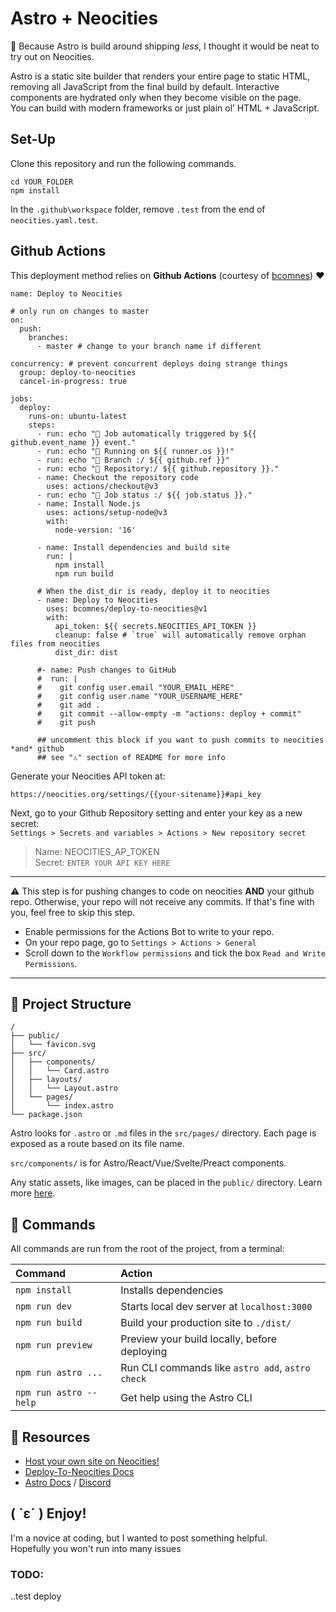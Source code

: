 # Astro + Neocities

🎈 Because Astro is build around shipping _less_, I thought it would be neat to try out on Neocities.

Astro is a static site builder that renders your entire page to static HTML, removing all JavaScript from the final build by default. Interactive components are hydrated only when they become visible on the page.  
You can build with modern frameworks or just plain ol’ HTML + JavaScript.

## Set-Up

Clone this repository and run the following commands.

```
cd YOUR_FOLDER
npm install
```

In the `.github\workspace` folder, remove `.test` from the end of `neocities.yaml.test`.

## Github Actions

This deployment method relies on **Github Actions** (courtesy of [bcomnes](https://github.com/bcomnes/deploy-to-neocities)) ♥

```
name: Deploy to Neocities

# only run on changes to master
on:
  push:
    branches:
      - master # change to your branch name if different

concurrency: # prevent concurrent deploys doing strange things
  group: deploy-to-neocities
  cancel-in-progress: true

jobs:
  deploy:
    runs-on: ubuntu-latest
    steps:
      - run: echo "🎉 Job automatically triggered by ${{ github.event_name }} event."
      - run: echo "🐧 Running on ${{ runner.os }}!"
      - run: echo "🔎 Branch :/ ${{ github.ref }}"
      - run: echo "🔎 Repository:/ ${{ github.repository }}."
      - name: Checkout the repository code
        uses: actions/checkout@v3
      - run: echo "🍏 Job status :/ ${{ job.status }}."
      - name: Install Node.js
        uses: actions/setup-node@v3
        with:
          node-version: '16'

      - name: Install dependencies and build site
        run: |
          npm install
          npm run build

      # When the dist_dir is ready, deploy it to neocities
      - name: Deploy to Neocities
        uses: bcomnes/deploy-to-neocities@v1
        with:
          api_token: ${{ secrets.NEOCITIES_API_TOKEN }}
          cleanup: false # `true` will automatically remove orphan files from neocities
          dist_dir: dist

      #- name: Push changes to GitHub
      #  run: |
      #    git config user.email "YOUR_EMAIL_HERE"
      #    git config user.name "YOUR_USERNAME_HERE"
      #    git add .
      #    git commit --allow-empty -m "actions: deploy + commit"
      #    git push

      ## uncomment this block if you want to push commits to neocities *and* github
      ## see "⚠" section of README for more info
```

Generate your Neocities API token at:

```
https://neocities.org/settings/{{your-sitename}}#api_key
```

Next, go to your Github Repository setting and enter your key as a new secret:  
`Settings > Secrets and variables > Actions > New repository secret`

> Name: NEOCITIES_AP_TOKEN  
> Secret: `ENTER YOUR API KEY HERE`

---

⚠ This step is for pushing changes to code on neocities **AND** your github repo. Otherwise, your repo will not receive any commits. If that's fine with you, feel free to skip this step.

- Enable permissions for the Actions Bot to write to your repo.
- On your repo page, go to `Settings > Actions > General`
- Scroll down to the `Workflow permissions` and tick the box `Read and Write Permissions`.

---

## 🚀 Project Structure

```
/
├── public/
│   └── favicon.svg
├── src/
│   ├── components/
│   │   └── Card.astro
│   ├── layouts/
│   │   └── Layout.astro
│   └── pages/
│       └── index.astro
└── package.json
```

Astro looks for `.astro` or `.md` files in the `src/pages/` directory. Each page is exposed as a route based on its file name.

`src/components/` is for Astro/React/Vue/Svelte/Preact components.

Any static assets, like images, can be placed in the `public/` directory. Learn more [here](https://docs.astro.build/en/core-concepts/project-structure/).

## 🧞 Commands

All commands are run from the root of the project, from a terminal:

| Command                | Action                                           |
| :--------------------- | :----------------------------------------------- |
| `npm install`          | Installs dependencies                            |
| `npm run dev`          | Starts local dev server at `localhost:3000`      |
| `npm run build`        | Build your production site to `./dist/`          |
| `npm run preview`      | Preview your build locally, before deploying     |
| `npm run astro ...`    | Run CLI commands like `astro add`, `astro check` |
| `npm run astro --help` | Get help using the Astro CLI                     |

## 👀 Resources

- [Host your own site on Neocities!](https://neocities.org/)
- [Deploy-To-Neocities Docs](https://github.com/bcomnes/deploy-to-neocities)
- [Astro Docs](https://docs.astro.build) / [Discord](https://astro.build/chat)

## ( `ε´ ) Enjoy!

I'm a novice at coding, but I wanted to post something helpful.  
Hopefully you won't run into many issues

### TODO:

..test deploy
